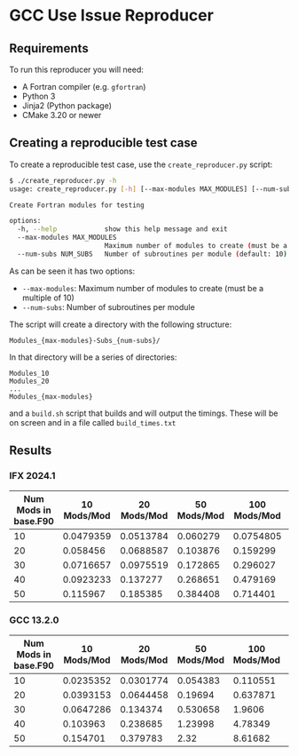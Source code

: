 # GCC Use Issue Reproducer

## Requirements

To run this reproducer you will need:

- A Fortran compiler (e.g. `gfortran`)
- Python 3
- Jinja2 (Python package)
- CMake 3.20 or newer

## Creating a reproducible test case

To create a reproducible test case, use the `create_reproducer.py` script:
```bash
$ ./create_reproducer.py -h
usage: create_reproducer.py [-h] [--max-modules MAX_MODULES] [--num-subs NUM_SUBS]

Create Fortran modules for testing

options:
  -h, --help            show this help message and exit
  --max-modules MAX_MODULES
                        Maximum number of modules to create (must be a multiple of 10) (default: 50)
  --num-subs NUM_SUBS   Number of subroutines per module (default: 10)
```

As can be seen it has two options:
- `--max-modules`: Maximum number of modules to create (must be a multiple of 10)
- `--num-subs`: Number of subroutines per module

The script will create a directory with the following structure:
```
Modules_{max-modules}-Subs_{num-subs}/
```

In that directory will be a series of directories:
```
Modules_10
Modules_20
...
Modules_{max-modules}
```
and a `build.sh` script that builds and will output the timings. These will be on screen
and in a file called `build_times.txt`

## Results

### IFX 2024.1

| Num Mods in base.F90 | 10 Mods/Mod | 20 Mods/Mod | 50 Mods/Mod | 100 Mods/Mod | 200 Mods/Mod |
|----------------------|-------------|-------------|-------------|--------------|--------------|
| 10                   | 0.0479359   | 0.0513784   | 0.060279    | 0.0754805    | 0.105457     |
| 20                   | 0.058456    | 0.0688587   | 0.103876    | 0.159299     | 0.270871     |
| 30                   | 0.0716657   | 0.0975519   | 0.172865    | 0.296027     | 0.532619     |
| 40                   | 0.0923233   | 0.137277    | 0.268651    | 0.479169     | 0.905834     |
| 50                   | 0.115967    | 0.185385    | 0.384408    | 0.714401     | 1.37546      |

### GCC 13.2.0

| Num Mods in base.F90 | 10 Mods/Mod | 20 Mods/Mod | 50 Mods/Mod | 100 Mods/Mod | 200 Mods/Mod |
|----------------------|-------------|-------------|-------------|--------------|--------------|
| 10                   | 0.0235352   | 0.0301774   | 0.054383    | 0.110551     | 0.336674     |
| 20                   | 0.0393153   | 0.0644458   | 0.19694     | 0.637871     | 2.34525      |
| 30                   | 0.0647286   | 0.134374    | 0.530658    | 1.9606       | 7.37042      |
| 40                   | 0.103963    | 0.238685    | 1.23998     | 4.78349      | 17.2896      |
| 50                   | 0.154701    | 0.379783    | 2.32        | 8.61682      | 33.9653      |
